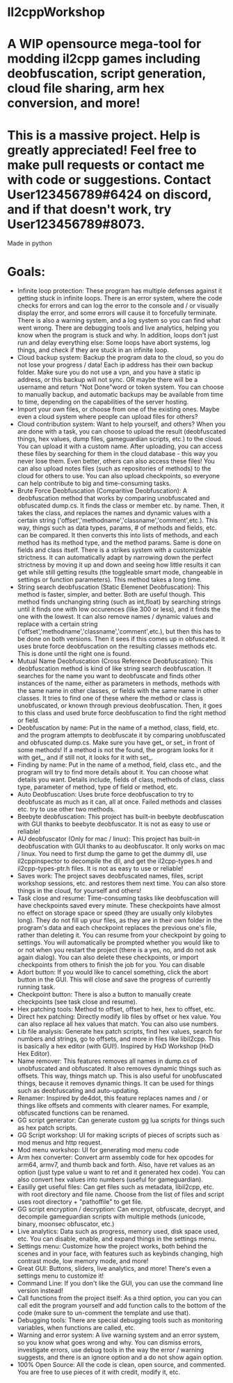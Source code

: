 # Il2cppWorkshop
# A WIP opensource mega-tool for modding il2cpp games including deobfuscation, script generation, cloud file sharing, arm hex conversion, and more!
# This is a massive project. Help is greatly appreciated! Feel free to make pull requests or contact me with code or suggestions. Contact User123456789#6424 on discord, and if that doesn't work, try User123456789#8073.
Made in python

# Goals:
- Infinite loop protection: These program has multiple defenses against it getting stuck in infinite loops. There is an error system, where the code checks for errors and can log the error to the console and / or visually display the error, and some errors will cause it to forcefully terminate. There is also a warning system, and a log system so you can find what went wrong. There are debugging tools and live analytics, helping you know when the program is stuck and why. In addition, loops don't just run and delay everything else: Some loops have abort systems, log things, and check if they are stuck in an infinite loop.
- Cloud backup system: Backup the program data to the cloud, so you do not lose your progress / data! Each ip address has their own backup folder. Make sure you do not use a vpn, and you have a static ip address, or this backup will not sync. OR maybe there will be a username and return "Not Done"word or token system. You can choose to manually backup, and automatic backups may be available from time to time, depending on the capabilities of the server hosting.
- Import your own files, or choose from one of the existing ones. Maybe even a cloud system where people can upload files for others?
- Cloud contribution system: Want to help yourself, and others? When you are done with a task, you can choose to upload the result (deobfuscated things, hex values, dump files, gameguardian scripts, etc.) to the cloud. You can upload it with a custom name. After uploading, you can access these files by searching for them in the cloud database - this way you never lose them. Even better, others can also access these files! You can also upload notes files (such as repositories of methods) to the cloud for others to use. You can also upload checkpoints, so everyone can help contribute to big and time-consuming tasks.
- Brute Force Deobfuscation (Comparitive Deobfuscation): A deobfuscation method that works by comparing unobfuscated and obfuscated dump.cs. It finds the class or member etc. by name. Then, it takes the class, and replaces the names and dynamic values with a certain string ('offset','methodname','classname','comment',etc.). This way, things such as data types, params, # of methods and fields, etc. can be compared. It then converts this into lists of methods, and each method has its method type, and the method params. Same is done on fields and class itself. There is a strikes system with a customizable strictness. It can automatically adapt by narrowing down the perfect strictness by moving it up and down and seeing how little results it can get while still getting results (the toggleable smart mode, changeable in settings or function parameters). This method takes a long time.
- String search deobfuscation (Static Elemenet Deobfuscation): This method is faster, simpler, and better. Both are useful though. This method finds unchanging string (such as int,float) by searching strings until it finds one with low occurences (like 300 or less), and it finds the one with the lowest. It can also remove names / dynamic values and replace with a certain string ('offset','methodname','classname','comment',etc.), but then this has to be done on both versions. Then it sees if this comes up in obfuscated. It uses brute force deobfuscation on the resulting classes methods etc. This is done until the right one is found.
- Mutual Name Deobfuscation (Cross Reference Deobfuscation): This deobfuscation method is kind of like string search deobfuscation. It searches for the name you want to deobfuscate and finds other instances of the name, either as parameters in methods, methods with the same name in other classes, or fields with the same name in other classes. It tries to find one of these where the method or class is unobfuscated, or known through previous deobfuscation. Then, it goes to this class and used brute force deobfuscation to find the right method or field.
- Deobfuscation by name: Put in the name of a method, class, field, etc. and the program attempts to deobfuscate it by comparing unobfuscated and obfuscated dump.cs. Make sure you have get_ or set_ in front of some methods! If a method is not the found, the program looks for it with get_, and if still not, it looks for it with set_.
- Finding by name: Put in the name of a method, field, class etc., and the program will try to find more details about it. You can choose what details you want. Details include, fields of class, methods of class, class type, parameter of method, type of field or method, etc. 
- Auto Deobfuscation: Uses brute force deobfuscation to try to deobfuscate as much as it can, all at once. Failed methods and classes etc. try to use other two methods.
- Beebyte deobfuscation: This project has built-in beebyte deobfuscation with GUI thanks to beebyte deobfuscator. It is not as easy to use or reliable!
- AU deobfuscator (Only for mac / linux): This project has built-in deobfuscation with GUI thanks to au deobfuscator. It only works on mac / linux. You need to first dump the game to get the dummy dll, use il2cppinspector to decompile the dll, and get the  il2cpp-types.h and il2cpp-types-ptr.h files. It is not as easy to use or reliable!
- Saves work: The project saves deobfuscated names, files, script workshop sessions, etc. and restores them next time. You can also store things in the cloud, for yourself and others!
- Task close and resume: Time-consuming tasks like deobfuscation will have checkpoints saved every minute. These checkpoints have almost no effect on storage space or speed (they are usually only kilobytes long). They do not fill up your files, as they are in their own folder in the program's data and each checkpoint replaces the previous one's file, rather than deleting it. You can resume from your checkpoint by going to settings. You will automatically be prompted whether you would like to or not when you restart the project (there is a yes, no, and do not ask again dialog). You can also delete these checkpoints, or import checkpoints from others to finish the job for you. You can disable
- Adort button: If you would like to cancel something, click the abort button in the GUI. This will close and save the progress of currently running task.
- Checkpoint button: There is also a button to manually create checkpoints (see task close and resume).
- Hex patching tools: Method to offset, offset to hex, hex to offset, etc.
- Direct hex patching: Directly modify lib files by offset or hex value. You can also replace all hex values that match. You can also use numbers.
- Lib file analysis: Generate hex patch scripts, find hex values, search for numbers and strings, go to offsets, and more in files like libil2cpp. This is basically a hex editor (with GUI!). Inspired by HxD Workshop (HxD Hex Editor).
- Name remover: This features removes all names in dump.cs of unobfuscated and obfuscated. It also removes dynamic things such as offsets. This way, things match up. This is also useful for unobfuscated things, because it removes dynamic things. It can be used for things such as deobfuscating and auto-updating.
- Renamer: Inspired by de4dot, this feature replaces names and / or things like offsets and comments with clearer names. For example, obfuscated functions can be renamed.
- GG script generator: Can generate custom gg lua scripts for things such as hex patch scripts.
- GG Script workshop: UI for making scripts of pieces of scripts such as mod menus and http request.
- Mod menu workshop: UI for generating mod menu code
- Arm hex converter: Convert arm assembly code for hex opcodes for arm64, armv7, and thumb back and forth. Also, have ret values as an option (just type value u want to ret and it generated hex code). You can also convert hex values into numbers (useful for gameguardian).
- Easilly get useful files: Can get files such as metadata, libil2cpp, etc. with root directory and file name. Choose from the list of files and script uses root directory + "pathoffile" to get file.
- GG script encryption / decryption: Can encrypt, obfuscate, decrypt, and decompile gameguardian scripts with multiple methods (unicode, binary, moonsec obfuscator, etc.)
- Live analytics: Data such as progress, memory used, disk space used, etc. You can disable, enable, and expand things in the settings menu.
- Settings menu: Customize how the project works, both behind the scenes and in your face, with features such as keybinds changing, high contrast mode, low memory mode, and more!
- Great GUI: Buttons, sliders, live analytics, and more! There's even a settings menu to customize it!
- Command Line: If you don't like the GUI, you can use the command line version instead!
- Call functions from the project itself: As a third option, you can you can call edit the program yourself and add function calls to the bottom of the code (make sure to un-comment the template and use that).
- Debugging tools: There are special debugging tools such as monitoring variables, when functions are called, etc.
- Warning and error system: A live warning system and an error system, so you know what goes wrong and why. You can dismiss errors, investigate errors, use debug tools in the way the error / warning suggests, and there is an ignore option and a do not show again option.
- 100% Open Source: All the code is clean, open source, and commented. You are free to use pieces of it with credit, modify it, etc.

